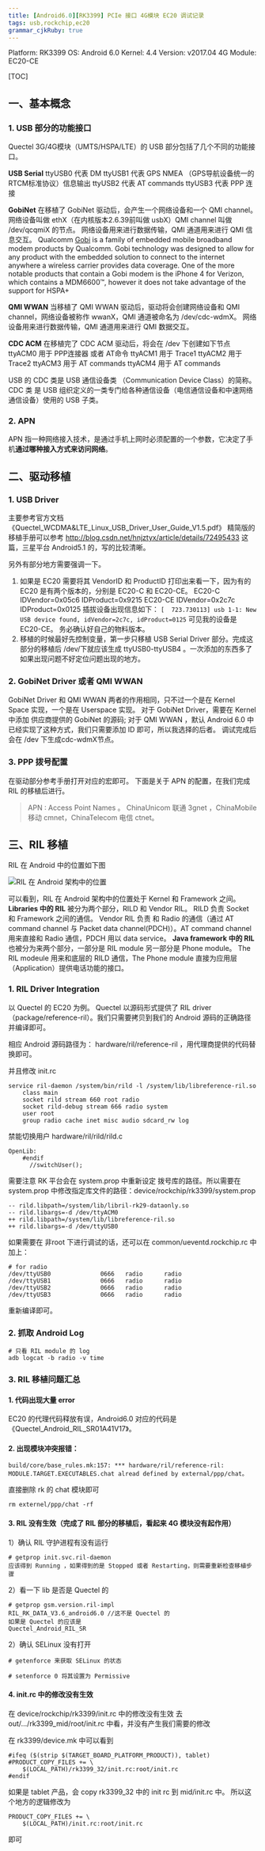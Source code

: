 ```yaml
---
title: [Android6.0][RK3399] PCIe 接口 4G模块 EC20 调试记录
tags: usb,rockchip,ec20
grammar_cjkRuby: true
---
```

Platform: RK3399 
OS: Android 6.0 
Kernel: 4.4 
Version: v2017.04 
4G Module: EC20-CE

[TOC]

## 一、基本概念

### 1. USB 部分的功能接口

Quectel 3G/4G模块（UMTS/HSPA/LTE）的 USB 部分包括了几个不同的功能接口。

**USB Serial** 
ttyUSB0 代表 DM
ttyUSB1 代表 GPS NMEA （GPS导航设备统一的RTCM标准协议）信息输出
ttyUSB2 代表 AT commands
ttyUSB3 代表 PPP 连接

**GobiNet**
 在移植了 GobiNet 驱动后，会产生一个网络设备和一个 QMI channel。
网络设备叫做 ethX（在内核版本2.6.39前叫做 usbX）QMI channel 叫做 /dev/qcqmiX 的节点。
网络设备用来进行数据传输，QMI 通道用来进行 QMI 信息交互。
Qualcomm [Gobi][1] is a family of embedded mobile broadband modem products by Qualcomm. Gobi technology was designed to allow for any product with the embedded solution to connect to the internet anywhere a wireless carrier provides data coverage. One of the more notable products that contain a Gobi modem is the iPhone 4 for Verizon, which contains a MDM6600™, however it does not take advantage of the support for HSPA+

**QMI WWAN**
当移植了 QMI WWAN 驱动后，驱动将会创建网络设备和 QMI channel，网络设备被称作 wwanX，QMI 通道被命名为 /dev/cdc-wdmX。
网络设备用来进行数据传输，QMI 通道用来进行 QMI 数据交互。


**CDC ACM**
在移植完了 CDC ACM 驱动后，将会在 /dev 下创建如下节点
ttyACM0 用于 PPP连接器 或者 AT命令
ttyACM1 用于 Trace1
ttyACM2 用于 Trace2
ttyACM3 用于 AT commands
ttyACM4 用于 AT commands

USB 的 CDC 类是 USB 通信设备类 （Communication Device Class）的简称。
CDC 类 是 USB 组织定义的一类专门给各种通信设备（电信通信设备和中速网络通信设备）使用的 USB 子类。
 
### 2. APN
APN 指一种网络接入技术，是通过手机上网时必须配置的一个参数，它决定了手机**通过哪种接入方式来访问网络**。


  
## 二、驱动移植

### 1. USB Driver
主要参考官方文档《Quectel_WCDMA&LTE_Linux_USB_Driver_User_Guide_V1.5.pdf》
精简版的移植手册可以参考 http://blog.csdn.net/hnjztyx/article/details/72495433  这篇，三星平台 Android5.1 的，写的比较清晰。
  
另外有部分地方需要强调一下。
  
1. 如果是 EC20 需要将其 VendorID 和 ProductID 打印出来看一下，因为有的 EC20 是有两个版本的，分别是 EC20-C 和 EC20-CE。
EC20-C  IDVendor=0x05c6 IDProduct=0x9215
EC20-CE IDVendor=0x2c7c IDProduct=0x0125
插拔设备出现信息如下：
` [  723.730113] usb 1-1: New USB device found, idVendor=2c7c, idProduct=0125 `
可见我的设备是 EC20-CE。
务必确认好自己的物料版本。
2. 移植的时候最好先控制变量，第一步只移植 USB Serial Driver 部分。完成这部分的移植后 /dev/下就应该生成 ttyUSB0-ttyUSB4 。一次添加的东西多了如果出现问题不好定位问题出现的地方。
 

  
### 2. GobiNet Driver 或者 QMI WWAN 
GobiNet Driver 和 QMI WWAN 两者的作用相同，只不过一个是在 Kernel Space 实现，一个是在 Userspace 实现。
对于 GobiNet Driver，需要在 Kernel 中添加 供应商提供的 GobiNet 的源码;
对于 QMI WWAN ，默认 Android 6.0 中已经实现了这种方式，我们只需要添加 ID 即可，所以我选择的后者。
调试完成后会在 /dev 下生成cdc-wdmX节点。


### 3. PPP 拨号配置
在驱动部分参考手册打开对应的宏即可。
下面是关于 APN 的配置，在我们完成 RIL 的移植后进行。

> APN : Access Point Names 。
> ChinaUnicom 联通 3gnet ，ChinaMobile 移动 cmnet，ChinaTelecom 电信 ctnet。






## 三、RIL 移植

  RIL 在 Android 中的位置如下图
  
  ![RIL 在 Android 架构中的位置][2]
  
可以看到，RIL 在 Android 架构中的位置处于 Kernel 和 Framework 之间。
**Libraries 中的 RIL** 被分为两个部分，RILD 和 Vendor RIL。
RILD 负责 Socket 和 Framework 之间的通信。
Vendor RIL 负责 和 Radio 的通信（通过 AT command channel 与 Packet data channel(PDCH)）。AT command channel 用来直接和 Radio 通信，PDCH 用以 data service。
**Java framework 中的 RIL** 也被分为来两个部分，一部分是 RIL module 另一部分是 Phone module。
The RIL modeule 用来和底层的 RILD 通信，The Phone module 直接为应用层（Application）提供电话功能的接口。

### 1. RIL Driver Integration

以 Quectel 的 EC20 为例。
Quectel 以源码形式提供了 RIL driver（package/reference-ril）。我们只需要拷贝到我们的 Android 源码的正确路径并编译即可。

相应 Android 源码路径为：
hardware/ril/reference-ril ，用代理商提供的代码替换即可。

并且修改 init.rc 
```
service ril-daemon /system/bin/rild -l /system/lib/libreference-ril.so
    class main
    socket rild stream 660 root radio 
    socket rild-debug stream 666 radio system 
    user root 
    group radio cache inet misc audio sdcard_rw log
```
禁能切换用户 hardware/ril/rild/rild.c
```
OpenLib:
    #endif
      //switchUser();
```
需要注意 RK 平台会在 system.prop 中重新设定 拨号库的路径。所以需要在 system.prop 中修改指定库文件的路径：device/rockchip/rk3399/system.prop
```git
-- rild.libpath=/system/lib/libril-rk29-dataonly.so
-- rild.libargs=-d /dev/ttyACM0
++ rild.libpath=/system/lib/libreference-ril.so
++ rild.libargs=-d /dev/ttyUSB0
```
如果需要在 非root 下进行调试的话，还可以在 common/ueventd.rockchip.rc 中加上：
```
# for radio
/dev/ttyUSB0              0666   radio		radio
/dev/ttyUSB1              0666   radio		radio
/dev/ttyUSB2              0666   radio		radio
/dev/ttyUSB3              0666   radio		radio
```
重新编译即可。

### 2. 抓取 Android Log
```
# 只看 RIL module 的 log
adb logcat -b radio -v time
```

### 3. RIL 移植问题汇总
#### 1. 代码出现大量 error
EC20 的代理代码释放有误，Android6.0 对应的代码是《Quectel_Android_RIL_SR01A41V17》。

#### 2. 出现模块冲突报错：
```
build/core/base_rules.mk:157: *** hardware/ril/reference-ril: MODULE.TARGET.EXECUTABLES.chat alread defined by external/ppp/chat。
```
直接删除 rk 的 chat 模块即可
```
rm externel/ppp/chat -rf 
```
#### 3. RIL 没有生效（完成了 RIL 部分的移植后，看起来 4G 模块没有起作用）
1）确认 RIL 守护进程有没有运行
```
# getprop init.svc.ril-daemon
应该得到 Running ，如果得到的是 Stopped 或者 Restarting，则需要重新检查移植步骤
```
2）看一下 lib 是否是 Quectel 的
```
# getprop gsm.version.ril-impl
RIL_RK_DATA_V3.6_android6.0 //这不是 Quectel 的
如果是 Quectel 的应该是
Quectel_Android_RIL_SR
```
2）确认 SELinux 没有打开
```
# getenforce 来获取 SELinux 的状态

# setenforce 0 将其设置为 Permissive
```

#### 4. init.rc 中的修改没有生效
在 device/rockchip/rk3399/init.rc 中的修改没有生效
去 out/.../rk3399_mid/root/init.rc 中看，并没有产生我们需要的修改

在 rk3399/device.mk 中可以看到
```
#ifeq ($(strip $(TARGET_BOARD_PLATFORM_PRODUCT)), tablet)
#PRODUCT_COPY_FILES += \
    $(LOCAL_PATH)/rk3399_32/init.rc:root/init.rc
#endif
```
如果是 tablet 产品，会 copy rk3399_32 中的 init rc 到 mid/init.rc 中。
所以这个地方的逻辑修改为 
```
PRODUCT_COPY_FILES += \
    $(LOCAL_PATH)/init.rc:root/init.rc
```
即可

  [1]: https://en.wikipedia.org/wiki/Qualcomm_Gobi
  [2]: http://wx1.sinaimg.cn/large/ba061518ly1fh13zv9nprj20mt0j4gnu.jpg